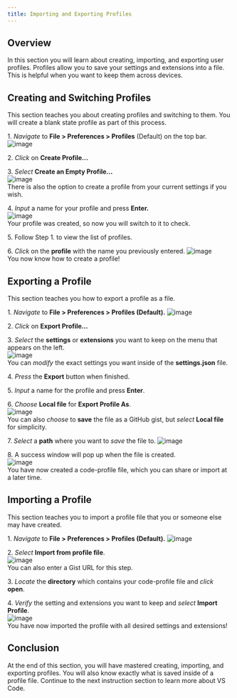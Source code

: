 ```yaml
---
title: Importing and Exporting Profiles
---
```


## Overview
In this section you will learn about creating, importing, and exporting user profiles. Profiles allow you to save your settings and extensions into a file. This is helpful when you want to keep them across devices. 

## Creating and Switching Profiles
This section teaches you about creating profiles and switching to them. You will create a blank state profile as part of this process.

1\. *Navigate* to **File > Preferences > Profiles** (Default) on the top bar.
![image](images/page2-img1.jpg)
  
2\. *Click* on **Create Profile...**

3\. *Select* **Create an Empty Profile...**  
![image](images/page2-img2.png)  
There is also the option to create a profile from your current settings if you wish.

4\. *Input* a name for your profile and press **Enter.**  
![image](images/page2-img3.png)  
Your profile was created, so now you will switch to it to check.

5\. Follow Step 1. to view the list of profiles.
  
6\. *Click* on the **profile** with the name you previously entered.
![image](images/page2-img4.png)  
You now know how to create a profile!

## Exporting a Profile
This section teaches you how to export a profile as a file.

1\. *Navigate* to **File > Preferences > Profiles (Default).**
![image](images/page2-img1.jpg)
  
2\. *Click* on **Export Profile...**

3\. *Select* the **settings** or **extensions** you want to keep on the menu that appears on the left.  
![image](images/page2-img5.JPG)  
You can *modify* the exact settings you want inside of the **settings.json** file.

4\. *Press* the **Export** button when finished.

5\. *Input* a name for the profile and press **Enter**.

6\. *Choose* **Local file** for **Export Profile As**.  
![image](images/page2-img9.png)  
You can also *choose* to **save** the file as a GitHub gist, but *select* **Local file** for simplicity.


7\. *Select* a **path** where you want to *save* the file to.
![image](images/page2-img10.JPG)


8\. A success window will pop up when the file is created.  
![image](images/page2-img6.JPG)  
You have now created a code-profile file, which you can share or import at a later time.

## Importing a Profile
This section teaches you to import a profile file that you or someone else may have created.

1\. *Navigate* to **File > Preferences > Profiles (Default).**
![image](images/page2-img1.jpg)

2\. *Select* **Import from profile file**.  
![image](images/page2-img7.JPG)  
You can also enter a Gist URL for this step.

3\. *Locate* the **directory** which contains your code-profile file and *click* **open**.

4\. *Verify* the setting and extensions you want to keep and *select* **Import Profile**.  
![image](images/page2-img8.JPG)  
You have now imported the profile with all desired settings and extensions! 

## Conclusion
At the end of this section, you will have mastered creating, importing, and exporting profiles. You will also know exactly what is saved inside of a profile file. Continue to the next instruction section to learn more about VS Code.
